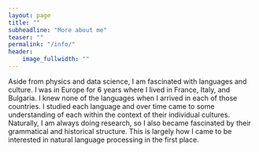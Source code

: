 ```yaml
---
layout: page
title: ""
subheadline: "More about me"
teaser: ""
permalink: "/info/"
header:
    image_fullwidth: ""
---
```


Aside from physics and data science, I am fascinated with languages and culture.
I was in Europe for 6 years where I lived in France, Italy, and Bulgaria.  I 
knew none of the languages when I arrived in each of those countries.  I studied
each language and over time came to some understanding of each within the 
context of their individual cultures.  Naturally, I am always doing research, 
so I also became fascinated by their grammatical and historical structure.  This 
is largely how I came to be interested in natural language processing in the
first place.

